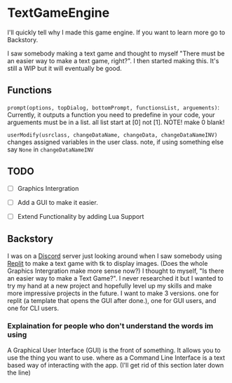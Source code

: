 # TextGameEngine
I'll quickly tell why I made this game engine. If you want to learn more go to Backstory.

I saw somebody making a text game and thought to myself "There must be an easier way to make a text game, right?". I then started making this. It's still a WIP but it will eventually be good.

## Functions

`prompt(options, topDialog, bottomPrompt, functionsList, arguements)`: Currently, it outputs a function you need to predefine in your code, your arguements must be in a list. all list start at [0] not [1]. NOTE! make 0 blank!

`userModify(usrclass, changeDataName, changeData, changeDataNameINV)` changes assigned variables in the user class. note, if using something else say `None` in `changeDataNameINV`

## TODO
- [ ] Graphics Intergration

- [ ] Add a GUI to make it easier.

- [ ] Extend Functionality by adding Lua Support

## Backstory

I was on a [Discord](https://discord.com) server just looking around when I saw somebody using [Replit](replit.com) to make a text game with tk to display images. (Does the whole Graphics Intergration make more sense now?) I thought to myself, "Is there an easier way to make a Text Game?". I never researched it but I wanted to try my hand at a new project and hopefully level up my skills and make more impressive projects in the future. I want to make 3 versions. one for replit (a template that opens the GUI after done.), one for GUI users, and one for CLI users.

### Explaination for people who don't understand the words im using

A Graphical User Interface (GUI) is the front of something. It allows you to use the thing you want to use. where as a Command Line Interface is a text based way of interacting with the app. (I'll get rid of this section later down the line)